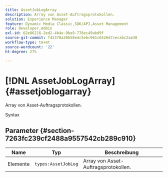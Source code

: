 ```yaml
---
title: AssetJobLogArray
description: Array von Asset-Auftragsprotokollen.
solution: Experience Manager
feature: Dynamic Media Classic,SDK/API,Asset Management
role: Developer,Admin
exl-id: 62e86216-2ed2-4b4e-9ba9-776ec49abd9f
source-git-commit: f42378a20b58e4c5ebc961c6526d7cecabc2ae38
workflow-type: tm+mt
source-wordcount: '22'
ht-degree: 27%

---
```


# [!DNL AssetJobLogArray]{#assetjoblogarray}

Array von Asset-Auftragsprotokollen.

Syntax

## Parameter {#section-7263fc239cf2488a9557542cb289c910}

| Name | Typ | Beschreibung |
|---|---|---|
| Elemente | `types:AssetJobLog` | Array von Asset-Auftragsprotokollen. |
